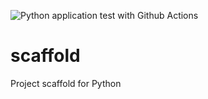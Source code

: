 ![Python application test with Github Actions](https://github.com/sebastiannw/scaffold/workflows/Python%20application%20test%20with%20Github%20Actions/badge.svg)

# scaffold
Project scaffold for Python
